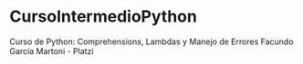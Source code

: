# CursoIntermedioPython

Curso de Python: Comprehensions, Lambdas y Manejo de Errores
Facundo García Martoni - Platzi
